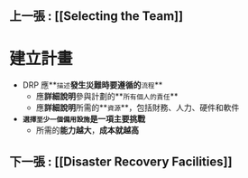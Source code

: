 ## 上一張 : [[Selecting the Team]]
# 建立計畫
- DRP 應**`描述`**發生災難時要遵循的**`流程`**
	- 應**詳細說明**參與計劃的**`所有個人的責任`**
	- 應**詳細說明**所需的**`資源`**，包括財務、人力、硬件和軟件
- **`選擇至少一個備用設施`**是一項**主要挑戰**
	- 所需的**能力越大**，**成本就越高**

## 下一張 : [[Disaster Recovery Facilities]]